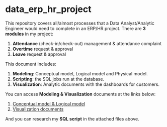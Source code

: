 # data_erp_hr_project
This repository covers all/almost processes that a Data Analyst/Analytic Engineer would need to complete in an ERP/HR project.
There are **3 modules** in my project: 
  1. **Attendance** (check-in/check-out) management & attendance complaint
  2. **Overtime** request & approval
  3. **Leave** request & approval

This document includes:
  1. **Modeling**: Conceptual model, Logical model and Physical model.
  2. **Scripting**: the SQL jobs run at the database.
  3. **Visualization**: Analytic documents with the dashboards for customers.

You can access **Modeling & Visualization** documents at the links below: 
  1. [Conceptual model & Logical model](https://drive.google.com/file/d/1jwrRMSy3suCIOt6F4Pll7s-t5AMjmLoo/view?usp=drive_link)
  2. [Visualization documents](https://drive.google.com/file/d/1-GLB4zsnhLy4BMws_LFt4sJl5StCdjBv/view?usp=drive_link)

And you can research my **SQL script** in the attached files above.
